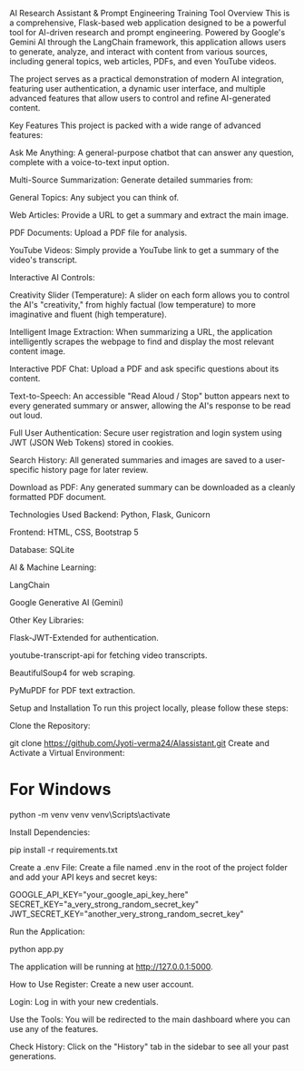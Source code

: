 AI Research Assistant & Prompt Engineering Training Tool
Overview
This is a comprehensive, Flask-based web application designed to be a powerful tool for AI-driven research and prompt engineering. Powered by Google's Gemini AI through the LangChain framework, this application allows users to generate, analyze, and interact with content from various sources, including general topics, web articles, PDFs, and even YouTube videos.

The project serves as a practical demonstration of modern AI integration, featuring user authentication, a dynamic user interface, and multiple advanced features that allow users to control and refine AI-generated content.

Key Features
This project is packed with a wide range of advanced features:

Ask Me Anything: A general-purpose chatbot that can answer any question, complete with a voice-to-text input option.

Multi-Source Summarization: Generate detailed summaries from:

General Topics: Any subject you can think of.

Web Articles: Provide a URL to get a summary and extract the main image.

PDF Documents: Upload a PDF file for analysis.

YouTube Videos: Simply provide a YouTube link to get a summary of the video's transcript.

Interactive AI Controls:

Creativity Slider (Temperature): A slider on each form allows you to control the AI's "creativity," from highly factual (low temperature) to more imaginative and fluent (high temperature).

Intelligent Image Extraction: When summarizing a URL, the application intelligently scrapes the webpage to find and display the most relevant content image.

Interactive PDF Chat: Upload a PDF and ask specific questions about its content.

Text-to-Speech: An accessible "Read Aloud / Stop" button appears next to every generated summary or answer, allowing the AI's response to be read out loud.

Full User Authentication: Secure user registration and login system using JWT (JSON Web Tokens) stored in cookies.

Search History: All generated summaries and images are saved to a user-specific history page for later review.

Download as PDF: Any generated summary can be downloaded as a cleanly formatted PDF document.

Technologies Used
Backend: Python, Flask, Gunicorn

Frontend: HTML, CSS, Bootstrap 5

Database: SQLite

AI & Machine Learning:

LangChain

Google Generative AI (Gemini)

Other Key Libraries:

Flask-JWT-Extended for authentication.

youtube-transcript-api for fetching video transcripts.

BeautifulSoup4 for web scraping.

PyMuPDF for PDF text extraction.

Setup and Installation
To run this project locally, please follow these steps:

Clone the Repository:

git clone https://github.com/Jyoti-verma24/AIassistant.git
Create and Activate a Virtual Environment:

# For Windows
python -m venv venv
venv\Scripts\activate

Install Dependencies:

pip install -r requirements.txt

Create a .env File:
Create a file named .env in the root of the project folder and add your API keys and secret keys:

GOOGLE_API_KEY="your_google_api_key_here"
SECRET_KEY="a_very_strong_random_secret_key"
JWT_SECRET_KEY="another_very_strong_random_secret_key"

Run the Application:

python app.py

The application will be running at http://127.0.0.1:5000.

How to Use
Register: Create a new user account.

Login: Log in with your new credentials.

Use the Tools: You will be redirected to the main dashboard where you can use any of the features.

Check History: Click on the "History" tab in the sidebar to see all your past generations.